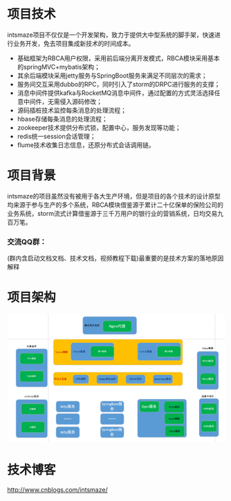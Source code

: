 # 项目技术
intsmaze项目不仅仅是一个开发架构，致力于提供大中型系统的脚手架，快速进行业务开发，免去项目集成新技术的时间成本。<br> 
* 基础框架为RBCA用户权限，采用前后端分离开发模式，RBCA模块采用基本的springMVC+mybatis架构；
* 其余后端模块采用jetty服务与SpringBoot服务来满足不同层次的需求；
* 服务间交互采用dubbo的RPC，同时引入了storm的DRPC进行服务的支撑；
* 消息中间件提供kafka与RocketMQ消息中间件，通过配置的方式灵活选择任意中间件，无需侵入源码修改； 
* 源码插桩技术监控每条消息的处理流程；
* hbase存储每条消息的处理流程；
* zookeeper技术提供分布式锁，配置中心，服务发现等功能；
* redis统一session会话管理；
* flume技术收集日志信息，还原分布式会话调用链。
# 项目背景
intsmaze的项目虽然没有被用于各大生产环境，但是项目的各个技术的设计原型均来源于参与生产的多个系统，RBCA模块借鉴源于累计二十亿保单的保险公司的业务系统，storm流式计算借鉴源于三千万用户的银行业的营销系统，日均交易九百万笔。
### 交流QQ群：
(群内含启动文档文档、技术文档，视频教程下载)最重要的是技术方案的落地原因解释
# 项目架构
![image](https://github.com/intsmaze/intsmaze/raw/master/image/intsmaze1.png)
# 技术博客
http://www.cnblogs.com/intsmaze/

